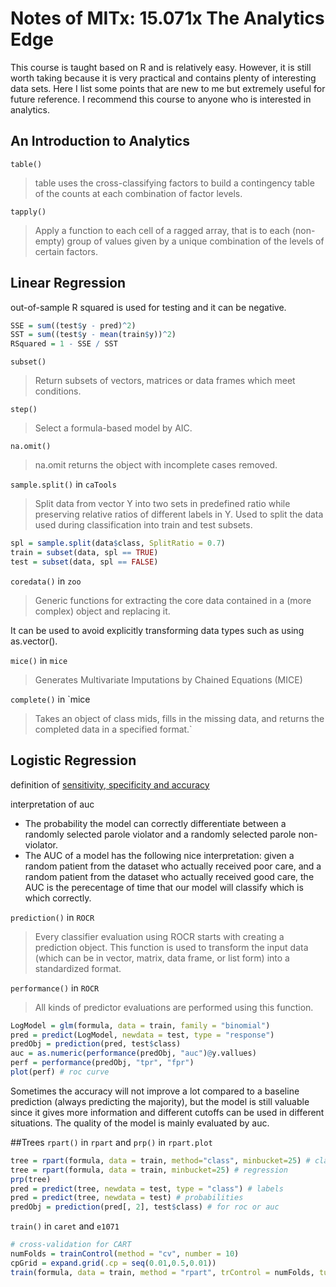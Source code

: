 # Notes of MITx: 15.071x The Analytics Edge

This course is taught based on R and is relatively easy. However, it is still worth taking because it is very practical and contains plenty of interesting data sets. Here I list some points that are new to me but extremely useful for future reference. I recommend this course to anyone who is interested in analytics.

## An Introduction to Analytics

`table()`
>table uses the cross-classifying factors to build a contingency table of the counts at each combination of factor levels.

`tapply()`
>Apply a function to each cell of a ragged array, that is to each (non-empty) group of values given by a unique combination of the levels of certain factors.

## Linear Regression

out-of-sample R squared is used for testing and it can be negative.
```r
SSE = sum((test$y - pred)^2)
SST = sum((test$y - mean(train$y))^2)
RSquared = 1 - SSE / SST
```
`subset()`
>Return subsets of vectors, matrices or data frames which meet conditions.

`step()`
>Select a formula-based model by AIC.

`na.omit()`
>na.omit returns the object with incomplete cases removed.

`sample.split()` in `caTools`
>Split data from vector Y into two sets in predefined ratio while preserving relative ratios of different labels in Y. Used to split the data used during classification into train and test subsets.

```r
spl = sample.split(data$class, SplitRatio = 0.7)
train = subset(data, spl == TRUE)
test = subset(data, spl == FALSE)
```

`coredata()` in `zoo`
>Generic functions for extracting the core data contained in a (more complex) object and replacing it.

It can be used to avoid explicitly transforming data types such as using as.vector().

`mice()` in `mice`
>Generates Multivariate Imputations by Chained Equations (MICE)

`complete()` in `mice
>Takes an object of class mids, fills in the missing data, and returns the completed data in a specified format.`

## Logistic Regression
definition of [sensitivity, specificity and accuracy](https://en.wikipedia.org/wiki/Sensitivity_and_specificity)

interpretation of auc
* The probability the model can correctly differentiate between a randomly selected parole violator and a randomly selected parole non-violator.
* The AUC of a model has the following nice interpretation: given a random patient from the dataset who actually received poor care, and a random patient from the dataset who actually received good care, the AUC is the perecentage of time that our model will classify which is which correctly.

`prediction()` in `ROCR`
>Every classifier evaluation using ROCR starts with creating a prediction object. This function is used to transform the input data (which can be in vector, matrix, data frame, or list form) into a standardized format.

`performance()` in `ROCR`
>All kinds of predictor evaluations are performed using this function.

```r
LogModel = glm(formula, data = train, family = "binomial")
pred = predict(LogModel, newdata = test, type = "response")
predObj = prediction(pred, test$class)
auc = as.numeric(performance(predObj, "auc")@y.vallues)
perf = performance(predObj, "tpr", "fpr")
plot(perf) # roc curve
```

Sometimes the accuracy will not improve a lot compared to a baseline prediction (always predicting the majority), but the model is still valuable since it gives more information and different cutoffs can be used in different situations. The quality of the model is mainly evaluated by auc.

##Trees
`rpart()` in `rpart` and `prp()` in `rpart.plot`

```r
tree = rpart(formula, data = train, method="class", minbucket=25) # classification
tree = rpart(formula, data = train, minbucket=25) # regression
prp(tree)
pred = predict(tree, newdata = test, type = "class") # labels
pred = predict(tree, newdata = test) # probabilities
predObj = prediction(pred[, 2], test$class) # for roc or auc
```

`train()` in `caret` and `e1071`
```r
# cross-validation for CART
numFolds = trainControl(method = "cv", number = 10)
cpGrid = expand.grid(.cp = seq(0.01,0.5,0.01)) 
train(formula, data = train, method = "rpart", trControl = numFolds, tuneGrid = cpGrid)
```

